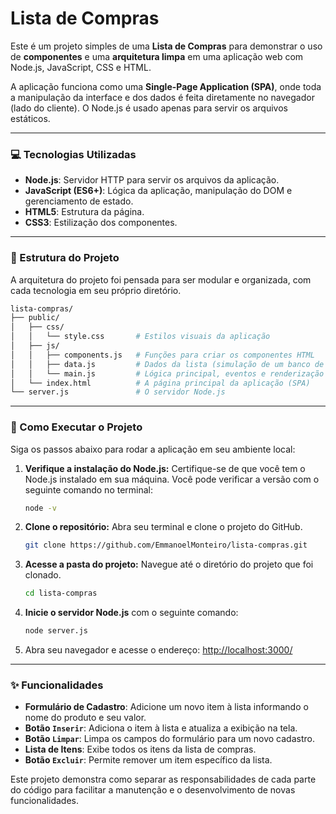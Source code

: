# Lista de Compras

Este é um projeto simples de uma **Lista de Compras** para demonstrar o uso de **componentes** e uma **arquitetura limpa** em uma aplicação web com Node.js, JavaScript, CSS e HTML.

A aplicação funciona como uma **Single-Page Application (SPA)**, onde toda a manipulação da interface e dos dados é feita diretamente no navegador (lado do cliente). O Node.js é usado apenas para servir os arquivos estáticos.

---

### 💻 Tecnologias Utilizadas

* **Node.js**: Servidor HTTP para servir os arquivos da aplicação.
* **JavaScript (ES6+)**: Lógica da aplicação, manipulação do DOM e gerenciamento de estado.
* **HTML5**: Estrutura da página.
* **CSS3**: Estilização dos componentes.

---

### 📂 Estrutura do Projeto

A arquitetura do projeto foi pensada para ser modular e organizada, com cada tecnologia em seu próprio diretório.

```bash
lista-compras/
├── public/
│   ├── css/
│   │   └── style.css       # Estilos visuais da aplicação
│   ├── js/
│   │   ├── components.js   # Funções para criar os componentes HTML
│   │   ├── data.js         # Dados da lista (simulação de um banco de dados)
│   │   └── main.js         # Lógica principal, eventos e renderização
│   └── index.html          # A página principal da aplicação (SPA)
└── server.js               # O servidor Node.js
```

---

### 🚀 Como Executar o Projeto

Siga os passos abaixo para rodar a aplicação em seu ambiente local:

1.  **Verifique a instalação do Node.js:** Certifique-se de que você tem o Node.js instalado em sua máquina. Você pode verificar a versão com o seguinte comando no terminal:
    ```sh
    node -v
    ```
2.  **Clone o repositório:** Abra seu terminal e clone o projeto do GitHub.
    ```sh
    git clone https://github.com/EmmanoelMonteiro/lista-compras.git
    ```
3.  **Acesse a pasta do projeto:** Navegue até o diretório do projeto que foi clonado.
    ```sh
    cd lista-compras
    ```
4.  **Inicie o servidor Node.js** com o seguinte comando:
    ```sh
    node server.js
    ```
5.  Abra seu navegador e acesse o endereço:
    [http://localhost:3000/](http://localhost:3000/)

---

### ✨ Funcionalidades

* **Formulário de Cadastro**: Adicione um novo item à lista informando o nome do produto e seu valor.
* **Botão `Inserir`**: Adiciona o item à lista e atualiza a exibição na tela.
* **Botão `Limpar`**: Limpa os campos do formulário para um novo cadastro.
* **Lista de Itens**: Exibe todos os itens da lista de compras.
* **Botão `Excluir`**: Permite remover um item específico da lista.

Este projeto demonstra como separar as responsabilidades de cada parte do código para facilitar a manutenção e o desenvolvimento de novas funcionalidades.